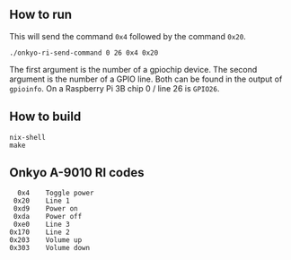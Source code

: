## How to run

This will send the command `0x4` followed by the command `0x20`.

    ./onkyo-ri-send-command 0 26 0x4 0x20

The first argument is the number of a gpiochip device. The second argument is the number of a GPIO line. Both can be found in the output of `gpioinfo`. On a Raspberry Pi 3B chip 0 / line 26 is `GPIO26`.

## How to build

    nix-shell
    make

## Onkyo A-9010 RI codes

      0x4    Toggle power
     0x20    Line 1
     0xd9    Power on
     0xda    Power off
     0xe0    Line 3
    0x170    Line 2
    0x203    Volume up
    0x303    Volume down
